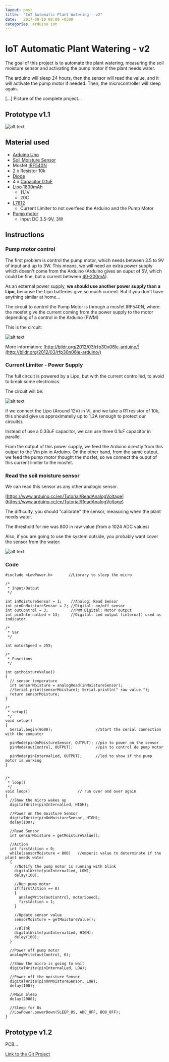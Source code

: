 ```yaml
---
layout: post
title:  "IoT Automatic Plant Watering - v2"
date:   2017-09-10 08:00 +0200
categories: arduino iot
---
```


# IoT Automatic Plant Watering - v2

The goal of this project is to automate the plant watering, measuring the soil moisture sensor and activating the pump motor if the plant needs water.

The arduino will sleep 24 hours, then the sensor will read the value, and it will activate the pump motor if needed. Then, the microcontroller will sleep again.

[...] Picture of the complete project...

## Prototype v1.1

![alt text](/assets/IoTAutomaticPlantWatering_v1.1/complete.JPG)

## Material used
- [Arduino Uno](https://www.sparkfun.com/products/11021)
- [Soil Moisture Sensor](https://www.sparkfun.com/products/13322)
- Mosfet [IRF540N](https://www.infineon.com/dgdl/irf540n.pdf?fileId=5546d462533600a4015355e396cb199f)
- 2 x Resistor 10k
- [Diode](https://www.sparkfun.com/products/8589)
- 4 x [Capacitor 0.1uF](https://www.sparkfun.com/products/8375)
- [Lipo 1800mAh](https://hobbyking.com/en_us/turnigy-1800mah-3s-20c-lipo-pack.html)
  - 11.1V
  - 20C
- [L7812](https://www.sparkfun.com/products/12766)
  - Current Limiter to not overfeed the Arduino and the Pump Motor
- [Pump motor](https://www.amazon.fr/Submersible-Aquarium-Fountain-Pump-simulate-Environment/dp/B008OCZUK6)
  - Input DC 3.5-9V, 3W

## Instructions
### Pump motor control
The first problem is control the pump motor, which needs between 3.5 to 9V of input and up to 3W. This means, we will need an extra power supply which doesn't come from the Arduino (Arduino gives an ouput of 5V, which could be fine, but a current between [40-200mA](https://playground.arduino.cc/Main/ArduinoPinCurrentLimitations)).

As an external power supply, <b>we should use another power supply than a Lipo</b>, because the Lipo batteries give so much current. But if you don't have anything similar at home...

The circuit to control the Pump Motor is through a mosfet IRF540N, where the mosfet give the current coming from the power supply to the motor depending of a control in the Arduino (PWM)

This is the circuit:

![alt text](/assets/IoTAutomaticPlantWatering_v0.1/mosfetControl.png)

More information: [http://bildr.org/2012/03/rfp30n06le-arduino/](http://bildr.org/2012/03/rfp30n06le-arduino/)

### Current Limiter - Power Supply
The full circuit is powered by a Lipo, but with the current controlled, to avoid to break some electronics.

The circuit will be:

![alt text](/assets/IoTAutomaticPlantWatering_v0.2/7812Circuit.png)

If we connect the Lipo (Around 12V) in Vi, and we take a R1 resistor of 10k, this should give us approximatelly up to 1.2A (enough to protect our circuits).

Instead of use a 0.33uF capacitor, we can use three 0.1uF capacitor in parallel.

From the output of this power supply, we feed the Arduino directly from this output to the Vin pin in Arduino.
On the other hand, from the same output, we feed the pump motor thought the mosfet, so we connect the ouput of this current limiter to the mosfet.

### Read the soil moisture sensor
We can read this sensor as any other analogic sensor.

[https://www.arduino.cc/en/Tutorial/ReadAnalogVoltage](https://www.arduino.cc/en/Tutorial/ReadAnalogVoltage)

The difficulty, you should "calibrate" the sensor, measuring when the plant needs water.

The threshold for me was 800 in raw value (from a 1024 ADC values)

Also, if you are going to use the system outside, you probably want cover the sensor from the water:

![alt text](/assets/IoTAutomaticPlantWatering_v0.1/moisturesensor.JPG)

### Code

```
#include <LowPower.h>       //Library to sleep the micro

/*
 * Input/Output
 */

int inMoistureSensor = 1;    //Analog: Read Sensor
int pinOnMoistureSensor = 2; //Digital: on/off sensor
int outControl = 3;          //PWM Digital: Motor output
int pinInternalLed = 13;     //Digital: Led output (internal) used as indicator

/*
 * Var
 */

int motorSpeed = 255;

/*
 * Functions
 */

int getMoistureValue()
{
  // sensor temperature
  int sensorMoisture = analogRead(inMoistureSensor);
  //Serial.print(sensorMoisture); Serial.println(" raw value.");
  return sensorMoisture;
}

/*
 * setup()
 */
void setup()
{
  Serial.begin(9600);                   //Start the serial connection with the computer

  pinMode(pinOnMoistureSensor, OUTPUT); //pin to power on the sensor
  pinMode(outControl, OUTPUT);          //pin to control de pump motor

  pinMode(pinInternalLed, OUTPUT);      //led to show if the pump motor is working
}


/*
 * loop()
 */
void loop()                     // run over and over again
{
  //Show the micro wakes up
  digitalWrite(pinInternalLed, HIGH);

  //Power on the moisture Sensor
  digitalWrite(pinOnMoistureSensor, HIGH);
  delay(100);

  //Read Sensor
  int sensorMoisture = getMoistureValue();

  //Action
  int firstAction = 0;
  while(sensorMoisture < 800)   //emperic value to determinate if the plant needs water
  {
    //Notify the pump motor is running with blink
    digitalWrite(pinInternalLed, LOW);
    delay(100);

    //Run pump motor
    if(firstAction == 0)
    {
      analogWrite(outControl, motorSpeed);
      firstAction = 1;
    }

    //Update sensor value
    sensorMoisture = getMoistureValue();

    //Blink
    digitalWrite(pinInternalLed, HIGH);
    delay(100);
  }

  //Power off pump motor
  analogWrite(outControl, 0);

  //Show the micro is going to wait
  digitalWrite(pinInternalLed, LOW);

  //Power off the moisture Sensor
  digitalWrite(pinOnMoistureSensor, LOW);
  delay(100);

  //Main Sleep
  delay(2000);

  //Sleep for 8s
  //LowPower.powerDown(SLEEP_8S, ADC_OFF, BOD_OFF);
}

```

## Prototype v1.2
PCB...


[Link to the Git Project](https://github.com/aherrero/IoTAutomaticPlantWatering)
